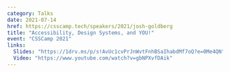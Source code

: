```yaml
---
category: Talks
date: 2021-07-14
href: https://csscamp.tech/speakers/2021/josh-goldberg
title: "Accessibility, Design Systems, and YOU!"
event: "CSSCamp 2021"
links:
  Slides: "https://1drv.ms/p/s!AvUc1cvPrJnWvtFnhBSaIhabdMf7oQ?e=0Me4QN"
  Video: "https://www.youtube.com/watch?v=gbNPXvfDAik"
---
```

